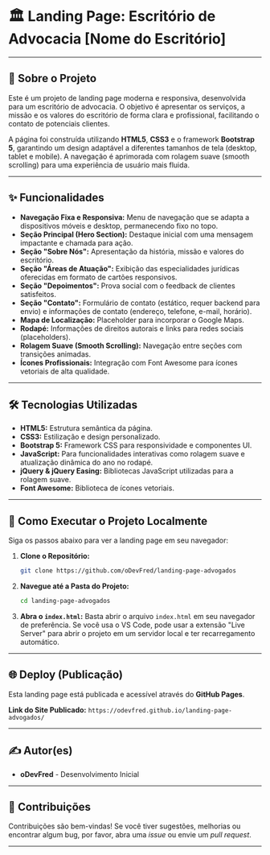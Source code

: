 # 🏛️ Landing Page: Escritório de Advocacia [Nome do Escritório]

---

## 📄 Sobre o Projeto

Este é um projeto de landing page moderna e responsiva, desenvolvida para um escritório de advocacia. O objetivo é apresentar os serviços, a missão e os valores do escritório de forma clara e profissional, facilitando o contato de potenciais clientes.

A página foi construída utilizando **HTML5**, **CSS3** e o framework **Bootstrap 5**, garantindo um design adaptável a diferentes tamanhos de tela (desktop, tablet e mobile). A navegação é aprimorada com rolagem suave (smooth scrolling) para uma experiência de usuário mais fluida.

---

## ✨ Funcionalidades

* **Navegação Fixa e Responsiva:** Menu de navegação que se adapta a dispositivos móveis e desktop, permanecendo fixo no topo.
* **Seção Principal (Hero Section):** Destaque inicial com uma mensagem impactante e chamada para ação.
* **Seção "Sobre Nós":** Apresentação da história, missão e valores do escritório.
* **Seção "Áreas de Atuação":** Exibição das especialidades jurídicas oferecidas em formato de cartões responsivos.
* **Seção "Depoimentos":** Prova social com o feedback de clientes satisfeitos.
* **Seção "Contato":** Formulário de contato (estático, requer backend para envio) e informações de contato (endereço, telefone, e-mail, horário).
* **Mapa de Localização:** Placeholder para incorporar o Google Maps.
* **Rodapé:** Informações de direitos autorais e links para redes sociais (placeholders).
* **Rolagem Suave (Smooth Scrolling):** Navegação entre seções com transições animadas.
* **Ícones Profissionais:** Integração com Font Awesome para ícones vetoriais de alta qualidade.

---

## 🛠️ Tecnologias Utilizadas

* **HTML5:** Estrutura semântica da página.
* **CSS3:** Estilização e design personalizado.
* **Bootstrap 5:** Framework CSS para responsividade e componentes UI.
* **JavaScript:** Para funcionalidades interativas como rolagem suave e atualização dinâmica do ano no rodapé.
* **jQuery & jQuery Easing:** Bibliotecas JavaScript utilizadas para a rolagem suave.
* **Font Awesome:** Biblioteca de ícones vetoriais.

---

## 🚀 Como Executar o Projeto Localmente

Siga os passos abaixo para ver a landing page em seu navegador:

1.  **Clone o Repositório:**
    ```bash
    git clone https://github.com/oDevFred/landing-page-advogados
    ```

2.  **Navegue até a Pasta do Projeto:**
    ```bash
    cd landing-page-advogados
    ```

3.  **Abra o `index.html`:**
    Basta abrir o arquivo `index.html` em seu navegador de preferência. Se você usa o VS Code, pode usar a extensão "Live Server" para abrir o projeto em um servidor local e ter recarregamento automático.

---

## 🌐 Deploy (Publicação)

Esta landing page está publicada e acessível através do **GitHub Pages**.

**Link do Site Publicado:**
`https://odevfred.github.io/landing-page-advogados/`

---

## ✍️ Autor(es)

* **oDevFred** - Desenvolvimento Inicial

---

## 🤝 Contribuições

Contribuições são bem-vindas! Se você tiver sugestões, melhorias ou encontrar algum bug, por favor, abra uma *issue* ou envie um *pull request*.

---